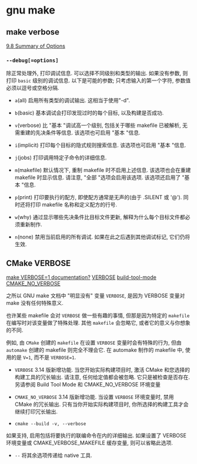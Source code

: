 # gnu make

## make verbose

[9.8 Summary of Options](https://www.gnu.org/software/make/manual/html_node/Options-Summary.html)

### `--debug[=options]`

除正常处理外, 打印调试信息.
可以选择不同级别和类型的输出.
如果没有参数, 则打印 `basic` 级别的调试信息.
以下是可能的参数; 只考虑输入的第一个字符, 参数值必须以逗号或空格分隔.

+ `a`(all)
启用所有类型的调试输出.
这相当于使用"-d".

+ `b`(basic)
基本调试会打印发现过时的每个目标, 以及构建是否成功.

+ `v`(verbose)
比 "基本 "调试高一个级别, 包括关于哪些 makefile 已被解析, 无需重建的先决条件等信息.
该选项也可启用 "基本 "信息.

+ `i`(implicit)
打印每个目标的隐式规则搜索信息.
该选项也可启用 "基本 "信息.

+ `j`(jobs)
打印调用特定子命令的详细信息.

+ `m`(makefile)
默认情况下, 重制 makefile 时不启用上述信息.
该选项也会在重建 makefile 时显示信息.
请注意, "全部 "选项会启用该选项.
该选项还启用了 "基本 "信息.

+ `p`(print)
打印要执行的配方, 即使配方通常是无声的(由于 .SILENT 或 '@').
同时还将打印 makefile 名称和定义配方的行号.

+ `w`(why)
通过显示哪些先决条件比目标文件更新, 解释为什么每个目标文件都必须重新制作.

+ `n`(none)
禁用当前启用的所有调试.
如果在此之后遇到其他调试标记, 它们仍将生效.

## CMake VERBOSE

[make VERBOSE=1 documentation?](https://stackoverflow.com/questions/71666185/make-verbose-1-documentation)
[VERBOSE](https://cmake.org/cmake/help/latest/envvar/VERBOSE.html)
[build-tool-mode](https://cmake.org/cmake/help/latest/manual/cmake.1.html#build-tool-mode)
[CMAKE_NO_VERBOSE](https://cmake.org/cmake/help/latest/envvar/CMAKE_NO_VERBOSE.html#envvar:CMAKE_NO_VERBOSE)

之所以 GNU make 文档中 "明显没有" 变量 `VERBOSE`,
是因为 VERBOSE 变量对 make 没有任何特殊意义.

也许某些 makefile 会对 `VERBOSE` 做一些有趣的事情, 但那是因为特定的 `makefile` 在编写时对该变量做了特殊处理.
其他 `makefile` 会忽略它, 或者它的意义与你想象的不同.

例如, 由 `CMake` 创建的 `makefile` 在设置 `VERBOSE` 变量时会有特殊的行为,
但由 `automake` 创建的 makefile 则完全不理会它.
在 automake 制作的 makefile 中, 使用的是 `V=1`, 而不是 `VERBOSE=1`.

+ `VERBOSE`
3.14 版新增功能.
当您开始实际构建项目时, 激活 CMake 和您选择的构建工具的冗长输出.
请注意, 任何给定值都会被忽略.
它只是被检查是否存在.
另请参阅 Build Tool Mode 和 CMAKE_NO_VERBOSE 环境变量

+ `CMAKE_NO_VERBOSE`
3.14 版新增功能.
当设置 `VERBOSE` 环境变量时, 禁用 CMake 的冗长输出.
只有当你开始实际构建项目时, 你所选择的构建工具才会继续打印冗长输出.

+ `cmake --build -v, --verbose`

如果支持, 启用包括将要执行的联编命令在内的详细输出.
如果设置了 VERBOSE 环境变量或 CMAKE_VERBOSE_MAKEFILE 缓存变量, 则可以省略此选项.

+ `--`
将其余选项传递给 native 工具.
